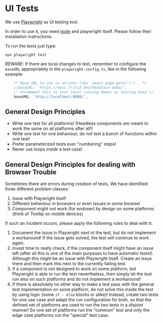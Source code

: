 # UI Tests

We use [Playwright](https://playwright.dev/) as UI testing tool.

In order to use it, you need [node](https://nodejs.org/en/) and playwright itself.
Please follow their installation instructions.

To run the tests just type:

```text
npx playwright test    
```

*BEWARE*: If there are local changes to test, remember to configure the ``baseURL`` appropriately in the 
``playwright.config.ts``, like in the following example:
```typescript
    /* Base URL to use in actions like `await page.goto('/')`. */
    //baseURL: 'https://next.fritz2.dev/headless-demo/',
    /* Uncomment this to test local running demos as testing base */
    baseURL: 'http://localhost:8080/',
```


## General Design Principles

- Write one test for all platforms! (Headless components are meant to work the same on all platforms after all!)
- Write one test for one behaviour; do not test a bunch of functions within one test!
- Prefer parameterized tests over "numbering" steps!
- Never use loops *inside* a test case!

## General Design Principles for dealing with Browser Trouble

Sometimes there are errors during creation of tests, We have identified three different problem classes:

 1. Issue with Playwright itself
 2. Different behaviour in browsers or even issues in some browser
 3. Component might not work (for enduser) by design on some platforms (think of *Tooltip* on mobile devices)

If such an incident occurs, please apply the following rules to deal with it:

 1. Document the issue in Playwright next ot the test, but do not implement a workaround! If the issue gets solved, the
    test will continue to work again.
 2. Invest time to really check, if the component itself might have an issue left (after all this is one of the main 
    purposes to have automatic tests!). Although this might be an issue with Playwright itself. Create an issue there
    and then mark this next to the currently failing test.
 3. If a component is not designed to work on some platform, but Playwright is able to run the test nevertheless, then
    simply let the test run also on such platforms and do not implement a workaround!
 4. If there is absolutely no other way to make a test pass with the general test implementation on some platform,
    do not solve this inside the test by using logic (some `if - else` blocks or alike)! Instead, create two tests for
    one use case and adapt the run configuration for both, so that the defined set of platforms are used to run the
    two tests in a *disjoint* manner! So one set of platforms run the "common" test and only the edge case platforms
    run the "special" test case.
 